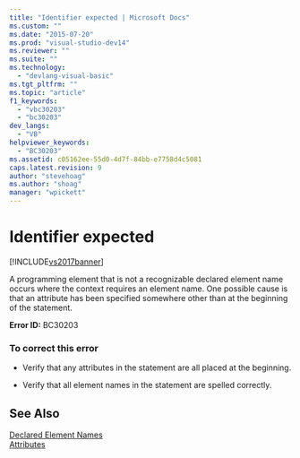 ```yaml
---
title: "Identifier expected | Microsoft Docs"
ms.custom: ""
ms.date: "2015-07-20"
ms.prod: "visual-studio-dev14"
ms.reviewer: ""
ms.suite: ""
ms.technology: 
  - "devlang-visual-basic"
ms.tgt_pltfrm: ""
ms.topic: "article"
f1_keywords: 
  - "vbc30203"
  - "bc30203"
dev_langs: 
  - "VB"
helpviewer_keywords: 
  - "BC30203"
ms.assetid: c05162ee-55d0-4d7f-84bb-e7758d4c5081
caps.latest.revision: 9
author: "stevehoag"
ms.author: "shoag"
manager: "wpickett"
---
```

# Identifier expected
[!INCLUDE[vs2017banner](../../../visual-basic/includes/vs2017banner.md)]

A programming element that is not a recognizable declared element name occurs where the context requires an element name. One possible cause is that an attribute has been specified somewhere other than at the beginning of the statement.  
  
 **Error ID:** BC30203  
  
### To correct this error  
  
-   Verify that any attributes in the statement are all placed at the beginning.  
  
-   Verify that all element names in the statement are spelled correctly.  
  
## See Also  
 [Declared Element Names](../../../visual-basic/programming-guide/language-features/declared-elements/declared-element-names.md)   
 [Attributes](../Topic/Attributes%20\(C%23%20and%20Visual%20Basic\).md)